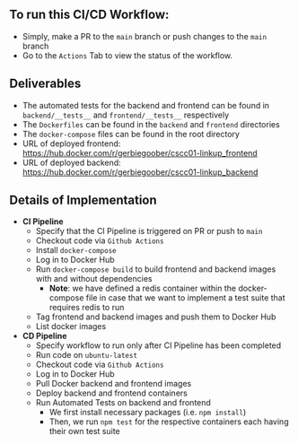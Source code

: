 ## **To run this CI/CD Workflow:**
-  Simply, make a PR to the `main` branch or push changes to the `main` branch
- Go to the `Actions` Tab to view the status of the workflow.

## Deliverables
- The automated tests for the backend and frontend can be found in `backend/__tests__` and `frontend/__tests__` respectively
- The `Dockerfiles` can be found in the `backend` and `frontend` directories
- The `docker-compose` files can be found in the root directory
- URL of deployed frontend: https://hub.docker.com/r/gerbiegoober/cscc01-linkup_frontend
- URL of deployed backend: https://hub.docker.com/r/gerbiegoober/cscc01-linkup_backend

## Details of Implementation
- **CI Pipeline**
  - Specify that the CI Pipeline is triggered on PR or push to `main`
  - Checkout code via `Github Actions`
  - Install `docker-compose`
  - Log in to Docker Hub 
  - Run `docker-compose build` to build frontend and backend images with and without dependencies
    - **Note**: we have defined a redis container within the docker-compose file in case that we want to implement a test suite that requires redis to run
  - Tag frontend and backend images and push them to Docker Hub
  - List docker images 
- **CD Pipeline**
  - Specify workflow to run only after CI Pipeline has been completed
  - Run code on `ubuntu-latest` 
  - Checkout code via `Github Actions`
  - Log in to Docker Hub
  - Pull Docker backend and frontend images
  - Deploy backend and frontend containers
  - Run Automated Tests on backend and frontend
    - We first install necessary packages (i.e. `npm install`)
    - Then, we run `npm test` for the respective containers each having their own test suite

